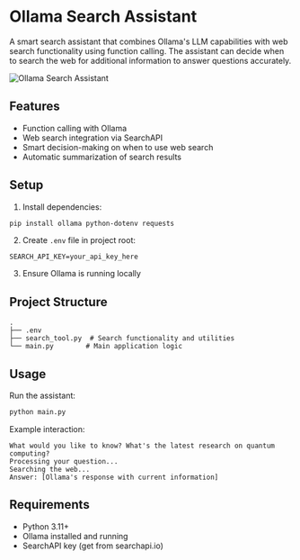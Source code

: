 # Ollama Search Assistant

A smart search assistant that combines Ollama's LLM capabilities with web search functionality using function calling. The assistant can decide when to search the web for additional information to answer questions accurately.

![Ollama Search Assistant](./images/Ollama_Search.gif)

## Features

- Function calling with Ollama
- Web search integration via SearchAPI
- Smart decision-making on when to use web search
- Automatic summarization of search results

## Setup

1. Install dependencies:

```bash
pip install ollama python-dotenv requests
```

2. Create `.env` file in project root:

```
SEARCH_API_KEY=your_api_key_here
```

3. Ensure Ollama is running locally

## Project Structure

```
.
├── .env
├── search_tool.py  # Search functionality and utilities
└── main.py        # Main application logic
```

## Usage

Run the assistant:

```bash
python main.py
```

Example interaction:

```
What would you like to know? What's the latest research on quantum computing?
Processing your question...
Searching the web...
Answer: [Ollama's response with current information]
```

## Requirements

- Python 3.11+
- Ollama installed and running
- SearchAPI key (get from searchapi.io)
